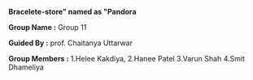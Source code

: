**Bracelete-store" named as "Pandora**

**Group Name :** 
Group 11 

**Guided By :** 
prof. Chaitanya Uttarwar

**Group Members :** 
1.Helee Kakdiya, 
2.Hanee Patel
3.Varun Shah
4.Smit Dhameliya
